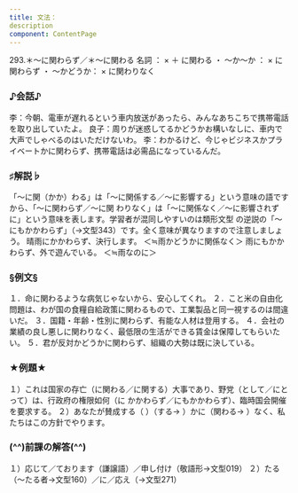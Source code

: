 ```yaml
---
title: 文法：
description
component: ContentPage
---
```



293.＊～に関わらず／＊～に関わる
名詞 ： × ＋ に関わる ・
～か～か ： × に関わらず ・
～かどうか： × に関わりなく  
### ♪会話♪
李：今朝、電車が遅れるという車内放送があったら、みんなあちこちで携帯電話を取り出していたよ。 良子：周りが迷惑してるかどうかお構いなしに、車内で大声でしゃべるのはいただけないわ。
李：わかるけど、今じゃビジネスかプライベートかに関わらず、携帯電話は必需品になっているんだ。
### ♯解説♭
「～に関（かか）わる」は「～に関係する／～に影響する」という意味の語ですから、「～に関わらず／～に関 わりなく」は「～に関係なく／～に影響されずに」という意味を表します。学習者が混同しやすいのは類形文型 の逆説の「～にもかかわらず」（→文型343）です。全く意味が異なりますので注意しましょう。
晴雨にかかわらず、決行します。 ＜≒雨かどうかに関係なく＞ 雨にもかかわらず、外で遊んでいる。 ＜≒雨なのに＞
### §例文§
１．命に関わるような病気じゃないから、安心してくれ。
２．こと米の自由化問題は、わが国の食糧自給政策に関わるもので、工業製品と同一視するのは間違いだ。
３．国籍・年齢・性別に関わらず、有能な人材は登用する。
４．会社の業績の良し悪しに関わりなく、最低限の生活ができる賃金は保障してもらいたい。
５．君が反対かどうかに関わらず、組織の大勢は既に決している。
### ★例題★
１）これは国家の存亡（に関わる／に関する）大事であり、野党（として／にとって）は、行政府の権限如何（に
かかわらず／にもかかわらず）、臨時国会開催を要求する。
２）あなたが賛成する（ ）（する→ ）かに（関わる→ ）なく、私たちはこの方針でやります。
### (^^)前課の解答(^^)
１）応じて／ております（謙譲語）／申し付け（敬語形→文型019）
２）たる（～たる者→文型160）／に／応え（→文型271）
